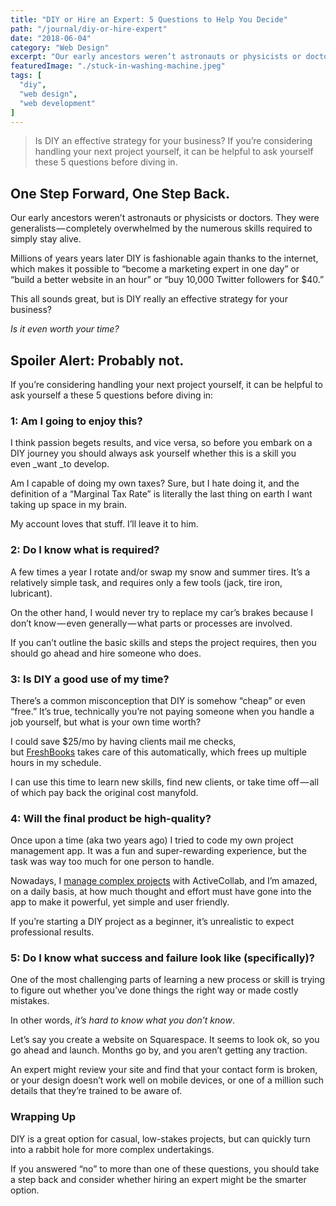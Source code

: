 ```yaml
---
title: "DIY or Hire an Expert: 5 Questions to Help You Decide"
path: "/journal/diy-or-hire-expert"
date: "2018-06-04"
category: "Web Design"
excerpt: "Our early ancestors weren’t astronauts or physicists or doctors. They were generalists — completely overwhelmed by the numerous skills required to simply stay alive."
featuredImage: "./stuck-in-washing-machine.jpeg"
tags: [
  "diy",
  "web design",
  "web development"
]
---
```


> Is DIY an effective strategy for your business? If you’re considering handling your next project yourself, it can be helpful to ask yourself these 5 questions before diving in.

## One Step Forward, One Step Back.

Our early ancestors weren’t astronauts or physicists or doctors. They were generalists — completely overwhelmed by the numerous skills required to simply stay alive.

Millions of years years later DIY is fashionable again thanks to the internet, which makes it possible to “become a marketing expert in one day” or “build a better website in an hour” or “buy 10,000 Twitter followers for $40.”

This all sounds great, but is DIY really an effective strategy for your business?

_Is it even worth your time?_

## Spoiler Alert: Probably not.

If you’re considering handling your next project yourself, it can be helpful to ask yourself a these 5 questions before diving in:

### 1: Am I going to enjoy this?

I think passion begets results, and vice versa, so before you embark on a DIY journey you should always ask yourself whether this is a skill you even _want _to develop.

Am I capable of doing my own taxes? Sure, but I hate doing it, and the definition of a “Marginal Tax Rate” is literally the last thing on earth I want taking up space in my brain.

My account loves that stuff. I’ll leave it to him.

### 2: Do I know what is required?

A few times a year I rotate and/or swap my snow and summer tires. It’s a relatively simple task, and requires only a few tools (jack, tire iron, lubricant).

On the other hand, I would never try to replace my car’s brakes because I don’t know — even generally — what parts or processes are involved.

If you can’t outline the basic skills and steps the project requires, then you should go ahead and hire someone who does.

### 3: Is DIY a good use of my time?

There’s a common misconception that DIY is somehow “cheap” or even “free.” It’s true, technically you’re not paying someone when you handle a job yourself, but what is your own time worth?

I could save $25/mo by having clients mail me checks, but [FreshBooks](https://www.freshbooks.com/) takes care of this automatically, which frees up multiple hours in my schedule.

I can use this time to learn new skills, find new clients, or take time off — all of which pay back the original cost manyfold.

### 4: Will the final product be high-quality?

Once upon a time (aka two years ago) I tried to code my own project management app. It was a fun and super-rewarding experience, but the task was way too much for one person to handle.

Nowadays, I [manage complex projects](http://sherpadesign.co/notebook/activecollab-plan-manage-complex-projects/) with ActiveCollab, and I’m amazed, on a daily basis, at how much thought and effort must have gone into the app to make it powerful, yet simple and user friendly.

If you’re starting a DIY project as a beginner, it’s unrealistic to expect professional results.

### 5: Do I know what success and failure look like (specifically)?

One of the most challenging parts of learning a new process or skill is trying to figure out whether you’ve done things the right way or made costly mistakes.

In other words, _it’s hard to know what you don’t know_.

Let’s say you create a website on Squarespace. It seems to look ok, so you go ahead and launch. Months go by, and you aren’t getting any traction.

An expert might review your site and find that your contact form is broken, or your design doesn’t work well on mobile devices, or one of a million such details that they’re trained to be aware of.

### Wrapping Up

DIY is a great option for casual, low-stakes projects, but can quickly turn into a rabbit hole for more complex undertakings.

If you answered “no” to more than one of these questions, you should take a step back and consider whether hiring an expert might be the smarter option.